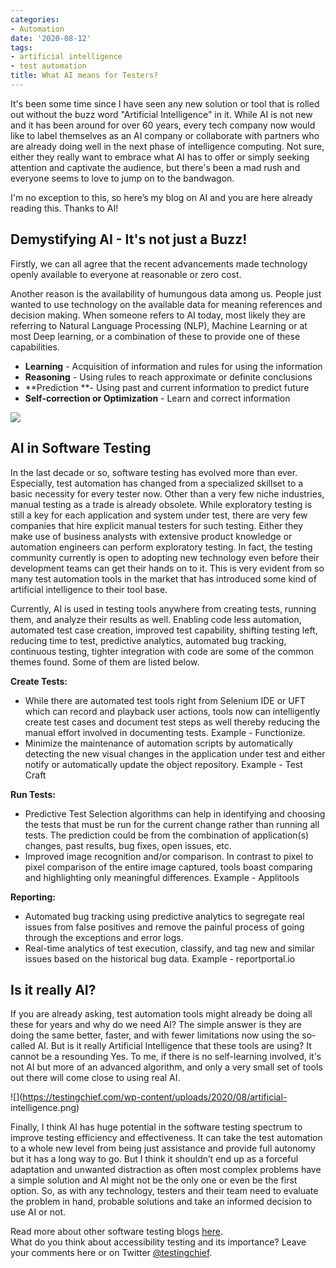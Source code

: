 ```yaml
---
categories:
- Automation
date: '2020-08-12'
tags:
- artificial intelligence
- test automation
title: What AI means for Testers?
---
```


It's been some time since I have seen any new solution or tool that is rolled
out without the buzz word "Artificial Intelligence" in it. While AI is not new
and it has been around for over 60 years, every tech company now would like to
label themselves as an AI company or collaborate with partners who are already
doing well in the next phase of intelligence computing. Not sure, either they
really want to embrace what AI has to offer or simply seeking attention and
captivate the audience, but there's been a mad rush and everyone seems to love
to jump on to the bandwagon.

I'm no exception to this, so here’s my blog on AI and you are here already
reading this. Thanks to AI!

## **Demystifying AI - It's not just a Buzz!**

Firstly, we can all agree that the recent advancements made technology openly
available to everyone at reasonable or zero cost.

Another reason is the availability of humungous data among us. People just
wanted to use technology on the available data for meaning references and
decision making. When someone refers to AI today, most likely they are
referring to Natural Language Processing (NLP), Machine Learning or at most
Deep learning, or a combination of these to provide one of these capabilities.

  * **Learning** \- Acquisition of information and rules for using the information
  * **Reasoning** \- Using rules to reach approximate or definite conclusions
  * **Prediction   **\- Using past and current information to predict future
  * **Self-correction or Optimization** \- Learn and correct information

![](https://testingchief.com/wp-content/uploads/2020/08/ai-testing.png)

## **AI in Software Testing**

In the last decade or so, software testing has evolved more than ever.
Especially, test automation has changed from a specialized skillset to a basic
necessity for every tester now. Other than a very few niche industries, manual
testing as a trade is already obsolete. While exploratory testing is still a
key for each application and system under test, there are very few companies
that hire explicit manual testers for such testing. Either they make use of
business analysts with extensive product knowledge or automation engineers can
perform exploratory testing. In fact, the testing community currently is open
to adopting new technology even before their development teams can get their
hands on to it. This is very evident from so many test automation tools in the
market that has introduced some kind of artificial intelligence to their tool
base.

Currently, AI is used in testing tools anywhere from creating tests, running
them, and analyze their results as well. Enabling code less automation,
automated test case creation, improved test capability, shifting testing left,
reducing time to test, predictive analytics, automated bug tracking,
continuous testing, tighter integration with code are some of the common
themes found. Some of them are listed below.

**Create Tests:**

  * While there are automated test tools right from Selenium IDE or UFT which can record and playback user actions, tools now can intelligently create test cases and document test steps as well thereby reducing the manual effort involved in documenting tests. Example - Functionize.
  * Minimize the maintenance of automation scripts by automatically detecting the new visual changes in the application under test and either notify or automatically update the object repository. Example - Test Craft

**Run Tests:**

  * Predictive Test Selection algorithms can help in identifying and choosing the tests that must be run for the current change rather than running all tests. The prediction could be from the combination of application(s) changes, past results, bug fixes, open issues, etc.
  * Improved image recognition and/or comparison. In contrast to pixel to pixel comparison of the entire image captured, tools boast comparing and highlighting only meaningful differences. Example - Applitools

**Reporting:**

  * Automated bug tracking using predictive analytics to segregate real issues from false positives and remove the painful process of going through the exceptions and error logs.
  * Real-time analytics of test execution, classify, and tag new and similar issues based on the historical bug data. Example - reportportal.io

## **Is it really AI?**

If you are already asking, test automation tools might already be doing all
these for years and why do we need AI? The simple answer is they are doing the
same better, faster, and with fewer limitations now using the so-called AI.
But is it really Artificial Intelligence that these tools are using? It cannot
be a resounding Yes. To me, if there is no self-learning involved, it's not AI
but more of an advanced algorithm, and only a very small set of tools out
there will come close to using real AI.

![](https://testingchief.com/wp-content/uploads/2020/08/artificial-
intelligence.png)

Finally, I think AI has huge potential in the software testing spectrum to
improve testing efficiency and effectiveness. It can take the test automation
to a whole new level from being just assistance and provide full autonomy but
it has a long way to go. But I think it shouldn’t end up as a forceful
adaptation and unwanted distraction as often most complex problems have a
simple solution and AI might not be the only one or even be the first option.
So, as with any technology, testers and their team need to evaluate the
problem in hand, probable solutions and take an informed decision to use AI or
not.

Read more about other software testing blogs
[here](https://testingchief.com/category/testing/).  
What do you think about accessibility testing and its importance? Leave your
comments here or on Twitter [@testingchief](https://twitter.com/testingchief).